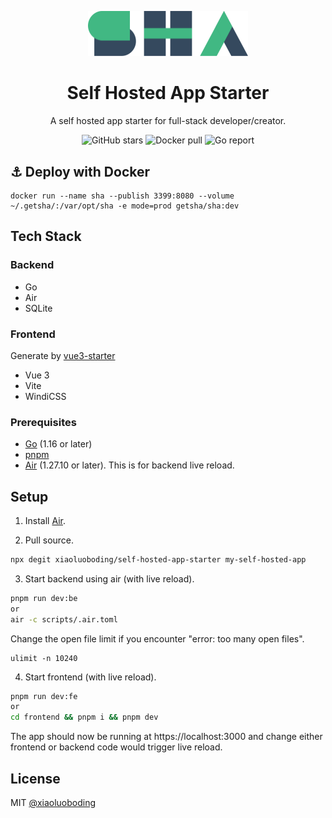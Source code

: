 <p align="center">
  <a href="https://github.com/xiaoluoboding/self-hosted-app-starter">
    <img src="/public/logo-sha.svg" width="256">
  </a>
</p>

<h1 align="center">Self Hosted App Starter</h1>

<p align="center">A self hosted app starter for full-stack developer/creator.</p>

<p align="center">
  <img alt="GitHub stars" src="https://img.shields.io/github/stars/xiaoluoboding/self-hosted-app-starter" />
  <img alt="Docker pull" src="https://img.shields.io/docker/pulls/getsha/sha.svg" />
  <img alt="Go report" src="https://goreportcard.com/badge/github.com/xiaoluoboding/self-hosted-app-starter" />
</p>

## ⚓️ Deploy with Docker

```docker
docker run --name sha --publish 3399:8080 --volume ~/.getsha/:/var/opt/sha -e mode=prod getsha/sha:dev
```

## Tech Stack

### Backend

- Go
- Air
- SQLite

### Frontend

Generate by [vue3-starter](https://github.com/xiaoluoboding/vue3-starter)

- Vue 3
- Vite
- WindiCSS

### Prerequisites

- [Go](https://golang.org/doc/install) (1.16 or later)
- [pnpm](https://pnpm.io/installation)
- [Air](https://github.com/cosmtrek/air#installation) (1.27.10 or later). This is for backend live reload.

## Setup

1. Install [Air](https://github.com/cosmtrek/air#installation).

2. Pull source.

```bash
npx degit xiaoluoboding/self-hosted-app-starter my-self-hosted-app
```

3. Start backend using air (with live reload).

```bash
pnpm run dev:be
or
air -c scripts/.air.toml
```

Change the open file limit if you encounter "error: too many open files".

```
ulimit -n 10240
```

4. Start frontend (with live reload).

```bash
pnpm run dev:fe
or
cd frontend && pnpm i && pnpm dev
```

The app should now be running at https://localhost:3000 and change either frontend or backend code would trigger live reload.

## License

MIT [@xiaoluoboding](https://github.com/xiaoluoboding)

